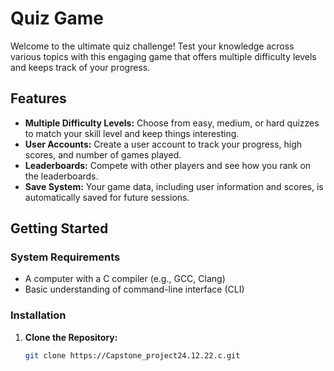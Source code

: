 # Quiz Game

Welcome to the ultimate quiz challenge! Test your knowledge across various topics with this engaging game that offers multiple difficulty levels and keeps track of your progress.

## Features

- **Multiple Difficulty Levels:** Choose from easy, medium, or hard quizzes to match your skill level and keep things interesting.
- **User Accounts:** Create a user account to track your progress, high scores, and number of games played.
- **Leaderboards:** Compete with other players and see how you rank on the leaderboards.
- **Save System:** Your game data, including user information and scores, is automatically saved for future sessions.

## Getting Started

### System Requirements

- A computer with a C compiler (e.g., GCC, Clang)
- Basic understanding of command-line interface (CLI)

### Installation

1. **Clone the Repository:**

   ```bash
   git clone https://Capstone_project24.12.22.c.git
